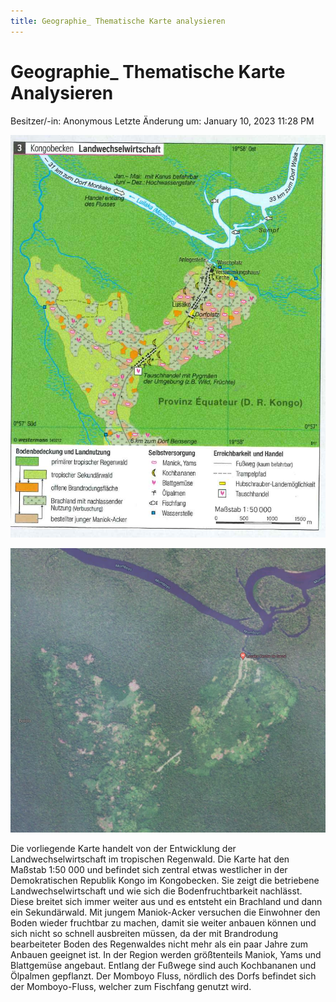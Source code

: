 ```yaml
---
title: Geographie_ Thematische Karte analysieren
---
```

# Geographie_ Thematische Karte Analysieren

Besitzer/-in: Anonymous
Letzte Änderung um: January 10, 2023 11:28 PM

![Geographie_%20Thematische%20Karte%20analysieren/image2.png](Geographie_%20Thematische%20Karte%20analysieren/image2.png)

![Geographie_%20Thematische%20Karte%20analysieren/image1.png](Geographie_%20Thematische%20Karte%20analysieren/image1.png)

Die vorliegende Karte handelt von der Entwicklung der Landwechselwirtschaft im tropischen Regenwald. Die Karte hat den Maßstab 1:50 000 und befindet sich zentral etwas westlicher in der Demokratischen Republik Kongo im Kongobecken. Sie zeigt die betriebene Landwechselwirtschaft und wie sich die Bodenfruchtbarkeit nachlässt. Diese breitet sich immer weiter aus und es entsteht ein Brachland und dann ein Sekundärwald. Mit jungem Maniok-Acker versuchen die Einwohner den Boden wieder fruchtbar zu machen, damit sie weiter anbauen können und sich nicht so schnell ausbreiten müssen, da der mit Brandrodung bearbeiteter Boden des Regenwaldes nicht mehr als ein paar Jahre zum Anbauen geeignet ist. In der Region werden größtenteils Maniok, Yams und Blattgemüse angebaut. Entlang der Fußwege sind auch Kochbananen und Ölpalmen gepflanzt. Der Momboyo Fluss, nördlich des Dorfs befindet sich der Momboyo-Fluss, welcher zum Fischfang genutzt wird.
